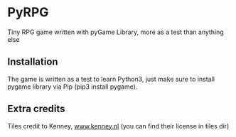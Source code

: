 # PyRPG
Tiny RPG game written with pyGame Library, more as a test than anything else

## Installation
The game is written as a test to learn Python3, just make sure to
install pygame library via Pip (pip3 install pygame).

## Extra credits
Tiles credit to Kenney, www.kenney.nl (you can find their license in tiles dir)
